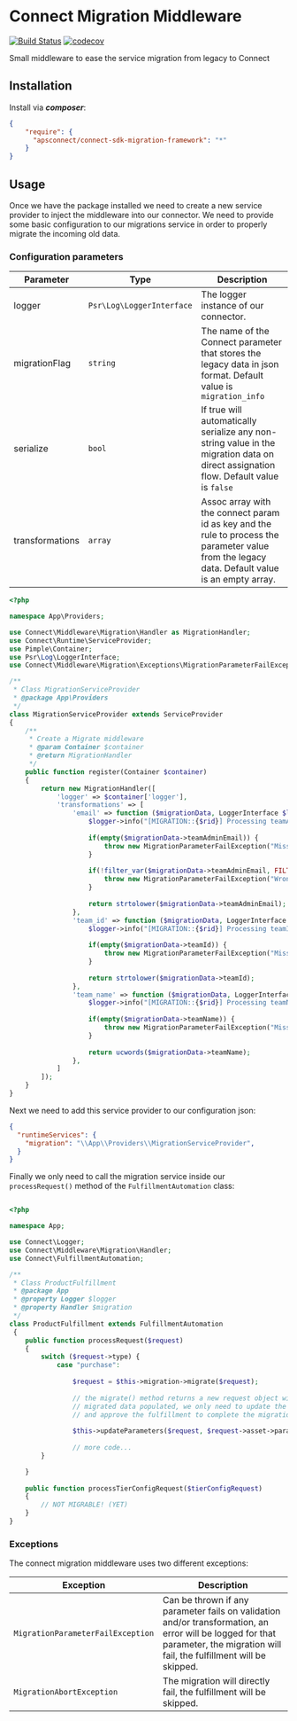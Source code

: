 # Connect Migration Middleware

[![Build Status](https://travis-ci.com/ingrammicro/connect-sdk-migration-framework.svg?branch=master)](https://travis-ci.com/ingrammicro/connect-sdk-migration-framework) [![codecov](https://codecov.io/gh/ingrammicro/connect-sdk-migration-framework/branch/master/graph/badge.svg)](https://codecov.io/gh/ingrammicro/connect-sdk-migration-framework)

Small middleware to ease the service migration from legacy to Connect

## Installation

Install via ***composer***:

```json
{
    "require": {
      "apsconnect/connect-sdk-migration-framework": "*"
    }
}
```

## Usage 

Once we have the package installed we need to create a new service provider to inject the middleware 
into our connector. We need to provide some basic configuration to our migrations service in order to 
properly migrate the incoming old data.

### Configuration parameters

| Parameter       | Type                      | Description                           |
| --------------- | ------------------------- | ------------------------------------- |
| logger          | `Psr\Log\LoggerInterface` | The logger instance of our connector. |
| migrationFlag   | `string`                  | The name of the Connect parameter that stores the legacy data in json format. Default value is `migration_info`|
| serialize       | `bool`                    | If true will automatically serialize any non-string value in the migration data on direct assignation flow. Default value is `false` |
| transformations | `array`                   | Assoc array with the connect param id as key and the rule to process the parameter value from the legacy data. Default value is an empty array. |

```php
<?php

namespace App\Providers;

use Connect\Middleware\Migration\Handler as MigrationHandler;
use Connect\Runtime\ServiceProvider;
use Pimple\Container;
use Psr\Log\LoggerInterface;
use Connect\Middleware\Migration\Exceptions\MigrationParameterFailException;

/**
 * Class MigrationServiceProvider
 * @package App\Providers
 */
class MigrationServiceProvider extends ServiceProvider
{
    /**
     * Create a Migrate middleware
     * @param Container $container
     * @return MigrationHandler
     */
    public function register(Container $container)
    {
        return new MigrationHandler([
            'logger' => $container['logger'],
            'transformations' => [
                'email' => function ($migrationData, LoggerInterface $logger, $rid) {
                    $logger->info("[MIGRATION::{$rid}] Processing teamAdminEmail parameter.");
                    
                    if(empty($migrationData->teamAdminEmail)) {
                        throw new MigrationParameterFailException("Missing field teamAdminEmail.", 400);
                    }
                    
                    if(!filter_var($migrationData->teamAdminEmail, FILTER_VALIDATE_EMAIL)) {
                        throw new MigrationParameterFailException("Wrong field teamAdminEmail must be an email.", 400);
                    }
                    
                    return strtolower($migrationData->teamAdminEmail);
                },
                'team_id' => function ($migrationData, LoggerInterface $logger, $rid) {
                    $logger->info("[MIGRATION::{$rid}] Processing teamId parameter.");
                    
                    if(empty($migrationData->teamId)) {
                        throw new MigrationParameterFailException("Missing field teamId.", 400);
                    }
                    
                    return strtolower($migrationData->teamId);
                },
                'team_name' => function ($migrationData, LoggerInterface $logger, $rid) {
                    $logger->info("[MIGRATION::{$rid}] Processing teamName parameter.");
                    
                    if(empty($migrationData->teamName)) {
                        throw new MigrationParameterFailException("Missing field teamName.", 400);
                    }
                    
                    return ucwords($migrationData->teamName);
                },
            ]
        ]);
    }
}
```

Next we need to add this service provider to our configuration json:

```json 
{
  "runtimeServices": {
    "migration": "\\App\\Providers\\MigrationServiceProvider",
  }  
}

```

Finally we only need to call the migration service inside our `processRequest()` method of 
the `FulfillmentAutomation` class:

```php

<?php

namespace App;

use Connect\Logger;
use Connect\Middleware\Migration\Handler;
use Connect\FulfillmentAutomation;

/**
 * Class ProductFulfillment
 * @package App
 * @property Logger $logger
 * @property Handler $migration
 */
class ProductFulfillment extends FulfillmentAutomation
 {
    public function processRequest($request)
    {
        switch ($request->type) {
            case "purchase":
                
                $request = $this->migration->migrate($request);
                
                // the migrate() method returns a new request object with the
                // migrated data populated, we only need to update the params 
                // and approve the fulfillment to complete the migration.
                
                $this->updateParameters($request, $request->asset->params);
                
                // more code...
        }

    }
    
    public function processTierConfigRequest($tierConfigRequest)
    {
        // NOT MIGRABLE! (YET)
    }
}
```

### Exceptions

The connect migration middleware uses two different exceptions:

| Exception | Description | 
| --------- | ------------------------------ | 
| `MigrationParameterFailException` | Can be thrown if any parameter fails on validation and/or transformation, an error will be logged for that parameter, the migration will fail, the fulfillment will be skipped. | 
| `MigrationAbortException` | The migration will directly fail, the fulfillment will be skipped. | 



